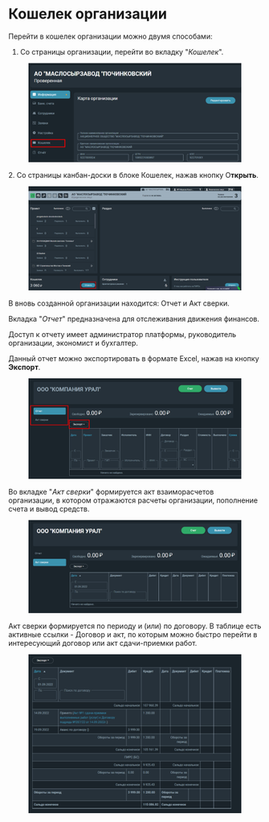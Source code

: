 # Кошелек организации

Перейти в кошелек организации можно двумя способами:

1. Со страницы организации, перейти во вкладку "_Кошелек_".

<figure><img src="../../.gitbook/assets/image (130).png" alt=""><figcaption></figcaption></figure>

2\. Со страницы канбан-доски в блоке Кошелек, нажав кнопку О**ткрыть**.

<figure><img src="../../.gitbook/assets/image (131).png" alt=""><figcaption></figcaption></figure>

В вновь созданной организации находится: Отчет и Акт сверки.

Вкладка "_Отчет_" предназначена для отслеживания движения финансов.

Доступ к отчету имеет администратор платформы, руководитель организации, экономист и бухгалтер.

Данный отчет можно экспортировать в формате Excel, нажав на кнопку **Экспорт**.

<figure><img src="../../.gitbook/assets/image (1237).png" alt=""><figcaption></figcaption></figure>

Во вкладке "_Акт сверки_" формируется акт взаиморасчетов организации, в котором отражаются расчеты организации, пополнение счета и вывод средств.

<figure><img src="../../.gitbook/assets/image (1400).png" alt=""><figcaption></figcaption></figure>

Акт сверки формируется по периоду и (или) по договору. В таблице есть активные ссылки - Договор и акт, по которым можно быстро перейти в интересующий договор или акт сдачи-приемки работ.

<figure><img src="../../.gitbook/assets/image (1228).png" alt=""><figcaption></figcaption></figure>
